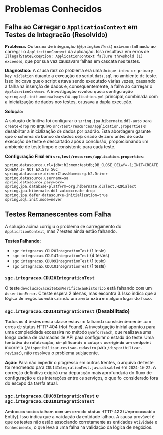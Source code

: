 # Problemas Conhecidos

## Falha ao Carregar o `ApplicationContext` em Testes de Integração (Resolvido)

**Problema:** Os testes de integração (`@SpringBootTest`) estavam falhando ao carregar o `ApplicationContext` da aplicação. Isso resultava em erros de `IllegalStateException: ApplicationContext failure threshold (1) exceeded`, que por sua vez causavam falhas em cascata nos testes.

**Diagnóstico:** A causa raiz do problema era uma `Unique index or primary key violation` durante a execução do script `data.sql` no ambiente de teste. Isso indicava que o script estava sendo executado várias vezes, causando a falha na inserção de dados e, consequentemente, a falha ao carregar o `ApplicationContext`. A investigação revelou que a configuração `spring.sql.init.mode=always` no `application.yml` principal, combinada com a inicialização de dados nos testes, causava a dupla execução.

**Solução:**

A solução definitiva foi configurar o `spring.jpa.hibernate.ddl-auto` para `create-drop` no arquivo `src/test/resources/application.properties` e desabilitar a inicialização de dados por padrão. Esta abordagem garante que o schema do banco de dados seja criado do zero antes de cada execução de teste e descartado após a conclusão, proporcionando um ambiente de teste limpo e consistente para cada teste.

**Configuração Final em `src/test/resources/application.properties`:**
```properties
spring.datasource.url=jdbc:h2:mem:testdb;DB_CLOSE_DELAY=-1;INIT=CREATE SCHEMA IF NOT EXISTS SGC
spring.datasource.driverClassName=org.h2.Driver
spring.datasource.username=sa
spring.datasource.password=
spring.jpa.database-platform=org.hibernate.dialect.H2Dialect
spring.jpa.hibernate.ddl-auto=create-drop
spring.jpa.defer-datasource-initialization=true
spring.sql.init.mode=never
```

## Testes Remanescentes com Falha

A solução acima corrigiu o problema de carregamento do `ApplicationContext`, mas 7 testes ainda estão falhando.

**Testes Falhando:**
- `sgc.integracao.CDU20IntegrationTest` (1 teste)
- `sgc.integracao.CDU14IntegrationTest` (4 testes)
- `sgc.integracao.CDU09IntegrationTest` (1 teste)
- `sgc.integracao.CDU10IntegrationTest` (1 teste)

### `sgc.integracao.CDU20IntegrationTest`

O teste `devolucaoEaceiteComVerificacaoHistorico` está falhando com um `AssertionError`. O teste espera 2 alertas, mas encontra 3. Isso indica que a lógica de negócios está criando um alerta extra em algum lugar do fluxo.

### `sgc.integracao.CDU14IntegrationTest` (Desabilitado)

Todos os 4 testes nesta classe estavam falhando consistentemente com erros de status HTTP 404 (Not Found). A investigação inicial apontou para uma complexidade excessiva no método `@BeforeEach`, que realizava uma longa cadeia de chamadas de API para configurar o estado do teste. Uma tentativa de refatoração, simplificando o setup e corrigindo um endpoint incorreto (`/disponibilizar-revisao-cadastro` para `/disponibilizar-revisao`), não resolveu o problema subjacente.

**Ação:** Para não impedir o progresso em outras frentes, o arquivo de teste foi renomeado para `CDU14IntegrationTest.java.disabled` em `2024-10-22`. A correção definitiva exigirá uma depuração mais aprofundada do fluxo de configuração e das interações entre os serviços, o que foi considerado fora do escopo da tarefa atual.

### `sgc.integracao.CDU09IntegrationTest` e `sgc.integracao.CDU10IntegrationTest`

Ambos os testes falham com um erro de status HTTP 422 (Unprocessable Entity). Isso indica que a validação da entidade falhou. A causa provável é que os testes não estão associando corretamente as entidades `Atividade` e `Conhecimento`, o que leva a uma falha na validação da lógica de negócios.

